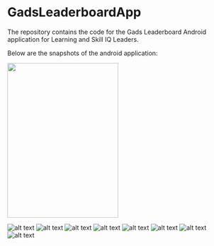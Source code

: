# GadsLeaderboardApp
The repository contains the code for the Gads Leaderboard Android application for Learning and Skill IQ Leaders.

Below are the snapshots of the android application:

<img src="https://res.cloudinary.com/tidobrown/image/upload/v1599851485/Screenshot_20200905_150044_com.etido.gadsleaderboardapp_qbxari.jpg" width="250" height="350">

![alt text](https://res.cloudinary.com/tidobrown/image/upload/v1599851485/Screenshot_20200905_150044_com.etido.gadsleaderboardapp_qbxari.jpg)
![alt text](https://res.cloudinary.com/tidobrown/image/upload/v1599851478/Screenshot_20200905_145614_com.etido.gadsleaderboardapp_nbh154.jpg)
![alt text](https://res.cloudinary.com/tidobrown/image/upload/v1599851483/Screenshot_20200905_150006_com.etido.gadsleaderboardapp_abo5er.jpg)
![alt text](https://res.cloudinary.com/tidobrown/image/upload/v1599851477/Screenshot_20200905_145605_com.etido.gadsleaderboardapp_t3nja5.jpg)
![alt text](https://res.cloudinary.com/tidobrown/image/upload/v1599851476/Screenshot_20200905_145538_com.etido.gadsleaderboardapp_l0t6qd.jpg)
![alt text](https://res.cloudinary.com/tidobrown/image/upload/v1599851478/Screenshot_20200905_145626_com.etido.gadsleaderboardapp_gdhdc6.jpg)
![alt text](https://res.cloudinary.com/tidobrown/image/upload/v1599851471/Screenshot_20200905_145532_com.etido.gadsleaderboardapp_bjalcz.jpg)
![alt text](https://res.cloudinary.com/tidobrown/image/upload/v1599851475/Screenshot_20200905_145547_com.etido.gadsleaderboardapp_xz0wmy.jpg)






